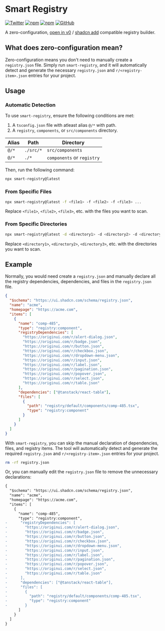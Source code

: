 # Smart Registry

[![Twitter](https://img.shields.io/twitter/follow/nrjdalal_com?label=%40nrjdalal_com)](https://twitter.com/nrjdalal_com)
[![npm](https://img.shields.io/npm/v/smart-registry?color=red&logo=npm)](https://www.npmjs.com/package/smart-registry)
[![npm](https://img.shields.io/npm/dt/smart-registry?color=red&logo=npm)](https://www.npmjs.com/package/smart-registry)
[![GitHub](https://img.shields.io/github/stars/nrjdalal/smart-registry?color=blue)](https://github.com/nrjdalal/smart-registry)

A zero-configuration, [open in v0](https://ui.shadcn.com/docs/registry/open-in-v0) / [shadcn add](https://ui.shadcn.com/docs/cli#add) compatible registry builder.

## What does zero-configuration mean?

Zero-configuration means you don't need to manually create a `registry.json` file. Simply run `smart-registry`, and it will automatically detect and generate the necessary `registry.json` and `r/<registry-item>.json` entries for your project.

## Usage

### Automatic Detection

To use `smart-registry`, ensure the following conditions are met:

1. A `tsconfig.json` file with atleast alias `@/*` with path.
2. A `registry`, `components`, or `src/components` directory.

| Alias | Path      | Directory                  |
| ----- | --------- | -------------------------- |
| `@/*` | `./src/*` | `src/components`           |
| `@/*` | `./*`     | `components` or `registry` |

Then, run the following command:

```bash
npx smart-registry@latest
```

### From Specific Files

```bash
npx smart-registry@latest -f <file1> -f <file2> -f <file3> ...
```

Replace `<file1>`, `<file2>`, `<file3>`, etc. with the files you want to scan.

### From Specific Directories

```bash
npx smart-registry@latest -d <directory1> -d <directory2> -d <directory3> ...
```

Replace `<directory1>`, `<directory2>`, `<directory3>`, etc. with the directories you want to scan.

## Example

Normally, you would need create a `registry.json` and manually declare all the registry dependencies, dependencies, and files in the `registry.json` file.

```json
{
  "$schema": "https://ui.shadcn.com/schema/registry.json",
  "name": "acme",
  "homepage": "https://acme.com",
  "items": [
    {
      "name": "comp-485",
      "type": "registry:component",
      "registryDependencies": [
        "https://originui.com/r/alert-dialog.json",
        "https://originui.com/r/badge.json",
        "https://originui.com/r/button.json",
        "https://originui.com/r/checkbox.json",
        "https://originui.com/r/dropdown-menu.json",
        "https://originui.com/r/input.json",
        "https://originui.com/r/label.json",
        "https://originui.com/r/pagination.json",
        "https://originui.com/r/popover.json",
        "https://originui.com/r/select.json",
        "https://originui.com/r/table.json"
      ],
      "dependencies": ["@tanstack/react-table"],
      "files": [
        {
          "path": "registry/default/components/comp-485.tsx",
          "type": "registry:component"
        }
      ]
    }
  ]
}
```

With `smart-registry`, you can skip the manual declaration of dependencies, files, and registry items. The tool will automatically detect and generate the required `registry.json` and `r/<registry-item>.json` entries for your project.

```bash
rm -rf registry.json
```

Or, you can manually edit the `registry.json` file to remove the unnecessary declarations:

```diff
{
  "$schema": "https://ui.shadcn.com/schema/registry.json",
  "name": "acme",
  "homepage": "https://acme.com",
  "items": [
    {
      "name": "comp-485",
      "type": "registry:component",
-      "registryDependencies": [
-        "https://originui.com/r/alert-dialog.json",
-        "https://originui.com/r/badge.json",
-        "https://originui.com/r/button.json",
-        "https://originui.com/r/checkbox.json",
-        "https://originui.com/r/dropdown-menu.json",
-        "https://originui.com/r/input.json",
-        "https://originui.com/r/label.json",
-        "https://originui.com/r/pagination.json",
-        "https://originui.com/r/popover.json",
-        "https://originui.com/r/select.json",
-        "https://originui.com/r/table.json"
-      ],
-      "dependencies": ["@tanstack/react-table"],
-      "files": [
-        {
-          "path": "registry/default/components/comp-485.tsx",
-          "type": "registry:component"
-        }
      ]
    }
  ]
}
```
